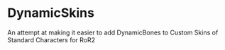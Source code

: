 # DynamicSkins
An attempt at making it easier to add DynamicBones to Custom Skins of Standard Characters for RoR2  
